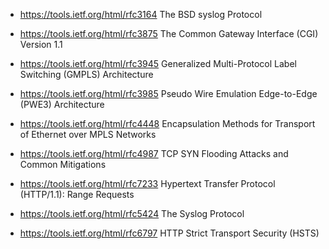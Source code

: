 - https://tools.ietf.org/html/rfc3164
   The BSD syslog Protocol

 - https://tools.ietf.org/html/rfc3875
   The Common Gateway Interface (CGI) Version 1.1

 - https://tools.ietf.org/html/rfc3945
   Generalized Multi-Protocol Label Switching (GMPLS) Architecture

 - https://tools.ietf.org/html/rfc3985
   Pseudo Wire Emulation Edge-to-Edge (PWE3) Architecture

 - https://tools.ietf.org/html/rfc4448
   Encapsulation Methods for Transport of Ethernet over MPLS Networks

 - https://tools.ietf.org/html/rfc4987
   TCP SYN Flooding Attacks and Common Mitigations

 - https://tools.ietf.org/html/rfc7233
   Hypertext Transfer Protocol (HTTP/1.1): Range Requests

 - https://tools.ietf.org/html/rfc5424
   The Syslog Protocol

 - https://tools.ietf.org/html/rfc6797
   HTTP Strict Transport Security (HSTS)
